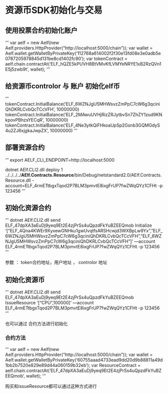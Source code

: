 # 资源币SDK初始化与交易

## 使用投票合约初始化账户

‘’’
var aelf = new Aelf(new Aelf.providers.HttpProvider(“http://localhost:5000/chain”));
var wallet = Aelf.wallet.getWalletByPrivateKey(‘112768a614002f2f30e13fd08e3e0adb5e0787205978845d131be8cd1402fc90’);
var tokenContract = aelf.chain.contractAt(‘ELF_hQZE5kPUVH8BtVMvKfLVMYeNRYE1xB2RzQVn1E5j5zwb9t’, wallet);
‘’’

## 给资源币controlor 与 账户 初始化elf币

‘’’
tokenContract.InitialBalance(‘ELF_6WZNJgU5MHWsvzZmPpC7cW6g3qciniQhDKRLCvbQcTCcVFH’, 10000000)
tokenContract.InitialBalance(‘ELF_2MAwuUVHjRizZRJytbvSn7ZhZY1zud9KNkpovPBhzsYECqR’, 10000000)
tokenContract.InitialBalance(‘ELF_4Ne3ytkQiFHkoaUpSp2Gsnb3GQMGdyS4u2ZJ6xjgkaJwpZX’, 10000000)
‘’’

## 部署资源合约

‘’’
export AELF_CLI_ENDPOINT=http://localhost:5000

dotnet AElf.CLI2.dll deploy 1 ../../../../**AElf.Contracts.Resource**/bin/Debug/netstandard2.0/AElf.Contracts.Resource.dll -account=ELF_4rmETtbgxTqod2P7BLM3pmvtE8ixgFrUP7fwZWqQYz1CFHt -p 123456
‘’’

## 初始化资源合约

‘’’
dotnet AElf.CLI2.dll  send ELF_47dpXA3aEuDj9yeq9Et2E4zjPrSs4uQpzdFkYuBZEEQmob Initialize ‘[“ELF_4Qna4KWEr9XyxewGNHku1gwUvqtfsARSHcwjd3WXBpLw9Yx”,”ELF_6WZNJgU5MHWsvzZmPpC7cW6g3qciniQhDKRLCvbQcTCcVFH”,”ELF_6WZNJgU5MHWsvzZmPpC7cW6g3qciniQhDKRLCvbQcTCcVFH”]’ —account ELF_4rmETtbgxTqod2P7BLM3pmvtE8ixgFrUP7fwZWqQYz1CFHt  -p 123456
‘’’

参数 ： token合约地址，用户地址 ， controlor 地址 

## 初始化资源币

‘’’
dotnet AElf.CLI2.dll send ELF_47dpXA3aEuDj9yeq9Et2E4zjPrSs4uQpzdFkYuBZEEQmob IssueResource ‘[“CPU”,100000]’ —account ELF_4rmETtbgxTqod2P7BLM3pmvtE8ixgFrUP7fwZWqQYz1CFHt -p 123456
‘’’

也可以通过  合约方法进行初始化
### 合约方法

‘’’
var aelf = new Aelf(new Aelf.providers.HttpProvider(“http://localhost:5000/chain”));
var wallet = Aelf.wallet.getWalletByPrivateKey(‘60755aaad4733ead9dd20d9b88811a49d1bb2b7520e829e89d44a060159b32eb’);
var ResourceContract = aelf.chain.contractAt(‘ELF_47dpXA3aEuDj9yeq9Et2E4zjPrSs4uQpzdFkYuBZEEQmob’, wallet);
‘’’

购买和issueResource都可以通过这种方式进行
